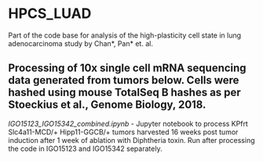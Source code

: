 # HPCS_LUAD
Part of the code base for analysis of the high-plasticity cell state in lung adenocarcinoma study by Chan*, Pan* et. al. 

## Processing of 10x single cell mRNA sequencing data generated from tumors below.  Cells were hashed using mouse TotalSeq B hashes as per Stoeckius et al., Genome Biology, 2018.

_IGO15123\_IGO15342\_combined.ipynb_ - Jupyter notebook to process KPfrt Slc4a11-MCD/+ Hipp11-GGCB/+ tumors harvested 16 weeks post tumor induction after 1 week of ablation with Diphtheria toxin. Run after processing the code in IGO15123 and IGO15342 separately.
